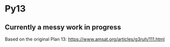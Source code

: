 # Py13
## Currently a messy work in progress
Based on the original Plan 13:
https://www.amsat.org/articles/g3ruh/111.html

